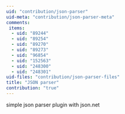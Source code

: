 ```yaml
---
uid: "contribution/json-parser"
uid-meta: "contribution/json-parser-meta"
comments: 
 items: 
  - uid: "89244"
  - uid: "89254"
  - uid: "89270"
  - uid: "89273"
  - uid: "96854"
  - uid: "152563"
  - uid: "248300"
  - uid: "248301"
uid-files: "contribution/json-parser-files"
title: "JSON parser"
contribution: "true"
---
```


simple json parser plugin with json.net
